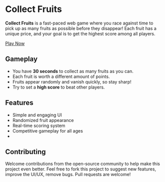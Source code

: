 # Collect Fruits

**Collect Fruits** is a fast-paced web game where you race against time to pick up as many fruits as possible before they disappear! Each fruit has a unique price, and your goal is to get the highest score among all players.

[Play Now](https://rakeshid03.github.io/collectfruits/)

## Gameplay

- You have **30 seconds** to collect as many fruits as you can.
- Each fruit is worth a different amount of points.
- Fruits appear randomly and vanish quickly, so stay sharp!
- Try to set a **high score** to beat other players.

## Features

- Simple and engaging UI
- Randomized fruit appearance
- Real-time scoring system
- Competitive gameplay for all ages
- 
## Contributing

Welcome contributions from the open-source community to help make this project even better. Feel free to fork this project to suggest new features, improve the UI/UX, remove bugs. Pull requests are welcome!
